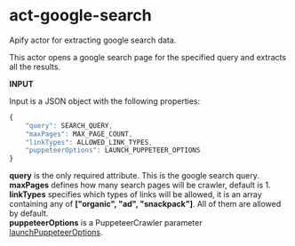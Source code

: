 # act-google-search
Apify actor for extracting google search data.

This actor opens a google search page for the specified query and extracts all the results.

**INPUT**

Input is a JSON object with the following properties:

```javascript
{
    "query": SEARCH_QUERY, 
    "maxPages": MAX_PAGE_COUNT,
    "linkTypes": ALLOWED_LINK_TYPES,
    "puppeteerOptions": LAUNCH_PUPPETEER_OPTIONS
}
```

__query__ is the only required attribute. This is the google search query.  
__maxPages__ defines how many search pages will be crawler, default is 1.  
__linkTypes__ specifies which types of links will be allowed, it is an array containing any of __["organic", "ad", "snackpack"]__. All of them are allowed by default.  
__puppeteerOptions__ is a PuppeteerCrawler parameter [launchPuppeteerOptions](https://www.apify.com/docs/sdk/apify-runtime-js/latest#LaunchPuppeteerOptions).
